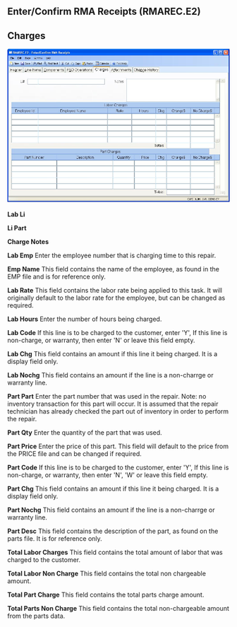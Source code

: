 ##  Enter/Confirm RMA Receipts (RMAREC.E2)

<PageHeader />

##  Charges

![](./RMAREC-E2-5.jpg)

**Lab Li**  
  
**Li Part**  
  
**Charge Notes**  
  
**Lab Emp** Enter the employee number that is charging time to this repair.  
  
**Emp Name** This field contains the name of the employee, as found in the EMP
file and is for reference only.  
  
**Lab Rate** This field contains the labor rate being applied to this task. It
will originally default to the labor rate for the employee, but can be changed
as required.  
  
**Lab Hours** Enter the number of hours being charged.  
  
**Lab Code** If this line is to be charged to the customer, enter 'Y', If this
line is non-charge, or warranty, then enter 'N' or leave this field empty.  
  
**Lab Chg** This field contains an amount if this line it being charged. It is
a display field only.  
  
**Lab Nochg** This field contains an amount if the line is a non-charrge or
warranty line.  
  
**Part Part** Enter the part number that was used in the repair. Note: no
inventory transaction for this part will occur. It is assumed that the repair
technician has already checked the part out of inventory in order to perform
the repair.  
  
**Part Qty** Enter the quantity of the part that was used.  
  
**Part Price** Enter the price of this part. This field will default to the
price from the PRICE file and can be changed if required.  
  
**Part Code** If this line is to be charged to the customer, enter 'Y', If
this line is non-charge, or warranty, then enter 'N', 'W' or leave this field
empty.  
  
**Part Chg** This field contains an amount if this line it being charged. It
is a display field only.  
  
**Part Nochg** This field contains an amount if the line is a non-charrge or
warranty line.  
  
**Part Desc** This field contains the description of the part, as found on the
parts file. It is for reference only.  
  
**Total Labor Charges** This field contains the total amount of labor that was
charged to the customer.  
  
**Total Labor Non Charge** This field contains the total non chargeable
amount.  
  
**Total Part Charge** This field contains the total parts charge amount.  
  
**Total Parts Non Charge** This field contains the total non-chargeable amount
from the parts data.  
  
  
<badge text= "Version 8.10.57" vertical="middle" />

<PageFooter />